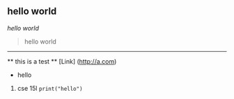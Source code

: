 ## hello world
*hello world*
> hello world
---
** this is a test **
[Link] (http://a.com)
* hello
1. cse 15l 
`print("hello")`
